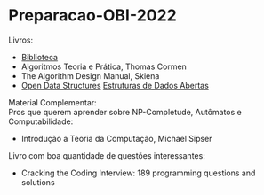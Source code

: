 # Preparacao-OBI-2022

Livros:
- [Biblioteca](/Livros/)
- Algoritmos Teoria e Prática, Thomas Cormen
- The Algorithm Design Manual, Skiena
- [Open Data Structures](/Livros/ods.pdf/) [Estruturas de Dados Abertas](/Livros/ods-br.pdf/)


Material Complementar:  
Pros que querem aprender sobre NP-Completude, Autômatos e Computabilidade:
- Introdução a Teoria da Computação, Michael Sipser

Livro com boa quantidade de questões interessantes:
- Cracking the Coding Interview: 189 programming questions and solutions
